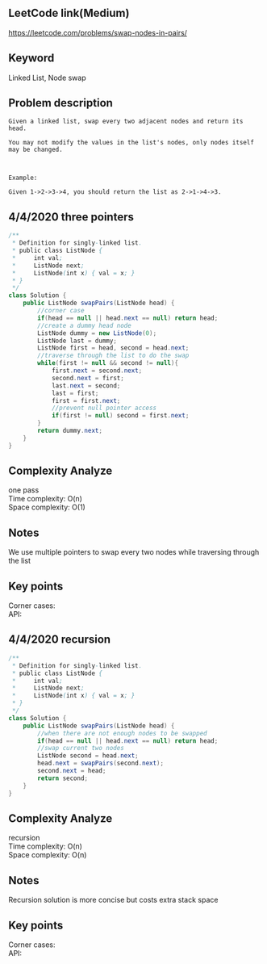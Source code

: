 ## LeetCode link(Medium)
https://leetcode.com/problems/swap-nodes-in-pairs/

## Keyword
Linked List, Node swap

## Problem description
```
Given a linked list, swap every two adjacent nodes and return its head.

You may not modify the values in the list's nodes, only nodes itself may be changed.

 

Example:

Given 1->2->3->4, you should return the list as 2->1->4->3.
```
## 4/4/2020 three pointers

```java
/**
 * Definition for singly-linked list.
 * public class ListNode {
 *     int val;
 *     ListNode next;
 *     ListNode(int x) { val = x; }
 * }
 */
class Solution {
    public ListNode swapPairs(ListNode head) {
        //corner case
        if(head == null || head.next == null) return head;
        //create a dummy head node
        ListNode dummy = new ListNode(0);
        ListNode last = dummy;
        ListNode first = head, second = head.next;
        //traverse through the list to do the swap
        while(first != null && second != null){
            first.next = second.next;
            second.next = first;
            last.next = second;
            last = first;
            first = first.next;
            //prevent null pointer access
            if(first != null) second = first.next;
        }
        return dummy.next;
    }
}
```

## Complexity Analyze
one pass\
Time complexity: O(n)\
Space complexity: O(1)

## Notes
We use multiple pointers to swap every two nodes while traversing through the list

## Key points
Corner cases: \
API: 

## 4/4/2020 recursion

```java
/**
 * Definition for singly-linked list.
 * public class ListNode {
 *     int val;
 *     ListNode next;
 *     ListNode(int x) { val = x; }
 * }
 */
class Solution {
    public ListNode swapPairs(ListNode head) {
        //when there are not enough nodes to be swapped
        if(head == null || head.next == null) return head;
        //swap current two nodes
        ListNode second = head.next;
        head.next = swapPairs(second.next);
        second.next = head;
        return second;
    }
}
```

## Complexity Analyze
recursion\
Time complexity: O(n)\
Space complexity: O(n)

## Notes
Recursion solution is more concise but costs extra stack space

## Key points
Corner cases: \
API: 